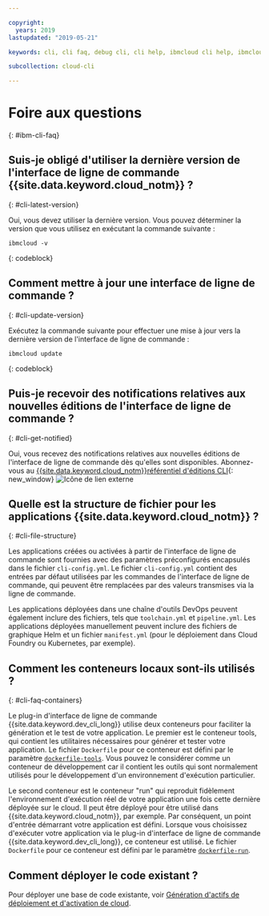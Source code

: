 ```yaml
---

copyright:
  years: 2019
lastupdated: "2019-05-21"

keywords: cli, cli faq, debug cli, cli help, ibmcloud cli help, ibmcloud help

subcollection: cloud-cli

---
```


# Foire aux questions
{: #ibm-cli-faq}

## Suis-je obligé d'utiliser la dernière version de l'interface de ligne de commande {{site.data.keyword.cloud_notm}} ?
{: #cli-latest-version}

Oui, vous devez utiliser la dernière version. Vous pouvez déterminer la version que vous utilisez en exécutant la commande suivante :

```
ibmcloud -v
```
{: codeblock}

## Comment mettre à jour une interface de ligne de commande ?
{: #cli-update-version}

Exécutez la commande suivante pour effectuer une mise à jour vers la dernière version de l'interface de ligne de commande :

```
ibmcloud update
```
{: codeblock}

## Puis-je recevoir des notifications relatives aux nouvelles éditions de l'interface de ligne de commande ?
{: #cli-get-notified}

Oui, vous recevez des notifications relatives aux nouvelles éditions de l'interface de ligne de commande dès qu'elles sont disponibles. Abonnez-vous au [{{site.data.keyword.cloud_notm}}référentiel d'éditions CLI](https://github.com/IBM-Cloud/ibm-cloud-cli-release/releases/){: new_window} ![Icône de lien externe](../../../icons/launch-glyph.svg "Icône de lien externe")

## Quelle est la structure de fichier pour les applications {{site.data.keyword.cloud_notm}} ?
{: #cli-file-structure}

Les applications créées ou activées à partir de l'interface de ligne de commande sont fournies avec des paramètres préconfigurés encapsulés dans le fichier `cli-config.yml`. Le fichier `cli-config.yml` contient des entrées par défaut utilisées par les commandes de l'interface de ligne de commande, qui peuvent être remplacées par des valeurs transmises via la ligne de commande.

Les applications déployées dans une chaîne d'outils DevOps peuvent également inclure des fichiers, tels que `toolchain.yml` et `pipeline.yml`. Les applications déployées manuellement peuvent inclure des fichiers de graphique Helm et un fichier `manifest.yml` (pour le déploiement dans Cloud Foundry ou Kubernetes, par exemple).

## Comment les conteneurs locaux sont-ils utilisés ?
{: #cli-faq-containers}

Le plug-in d'interface de ligne de commande {{site.data.keyword.dev_cli_long}} utilise deux conteneurs pour faciliter la génération et le test de votre application. Le premier est le conteneur tools, qui contient les utilitaires nécessaires pour générer et tester votre application. Le fichier `Dockerfile` pour ce conteneur est défini par le paramètre [`dockerfile-tools`](/docs/cli/idt?topic=cloud-cli-idt-cli#command-parameters). Vous pouvez le considérer comme un conteneur de développement car il contient les outils qui sont normalement utilisés pour le développement d'un environnement d'exécution particulier.

Le second conteneur est le conteneur "run" qui reproduit fidèlement l'environnement d'exécution réel de votre application une fois cette dernière déployée sur le cloud. Il peut être déployé pour être utilisé dans {{site.data.keyword.cloud_notm}}, par exemple. Par conséquent, un point d'entrée démarrant votre application est défini. Lorsque vous choisissez d'exécuter votre application via le plug-in d'interface de ligne de commande {{site.data.keyword.dev_cli_long}}, ce conteneur est utilisé. Le fichier `Dockerfile` pour ce conteneur est défini par le paramètre [`dockerfile-run`](/docs/cli/idt?topic=cloud-cli-idt-cli#run).

## Comment déployer le code existant ?

Pour déployer une base de code existante, voir [Génération d'actifs de déploiement et d'activation de cloud](/docs/apps?topic=creating-apps-create-deploy-app-cli#byoc-cli).

